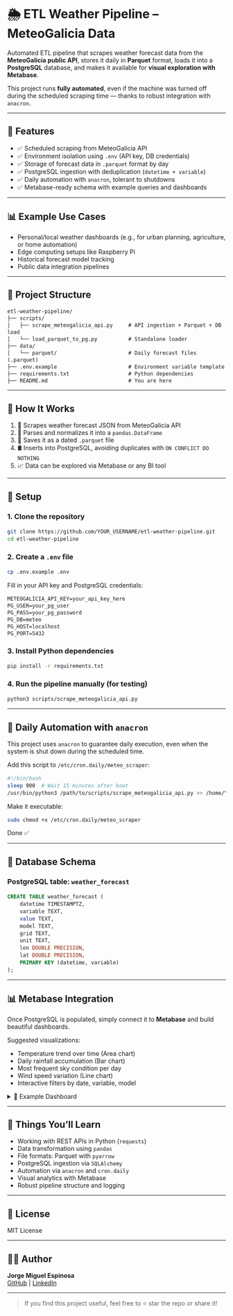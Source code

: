# 🌦️ ETL Weather Pipeline – MeteoGalicia Data

Automated ETL pipeline that scrapes weather forecast data from the **MeteoGalicia public API**, stores it daily in **Parquet** format, loads it into a **PostgreSQL** database, and makes it available for **visual exploration with Metabase**.

This project runs **fully automated**, even if the machine was turned off during the scheduled scraping time — thanks to robust integration with `anacron`.

---

## 🚀 Features

- ✅ Scheduled scraping from MeteoGalicia API
- ✅ Environment isolation using `.env` (API key, DB credentials)
- ✅ Storage of forecast data in `.parquet` format by day
- ✅ PostgreSQL ingestion with deduplication (`datetime + variable`)
- ✅ Daily automation with `anacron`, tolerant to shutdowns
- ✅ Metabase-ready schema with example queries and dashboards

---

## 📊 Example Use Cases

- Personal/local weather dashboards (e.g., for urban planning, agriculture, or home automation)
- Edge computing setups like Raspberry Pi
- Historical forecast model tracking
- Public data integration pipelines

---

## 🧱 Project Structure

```text
etl-weather-pipeline/
├── scripts/
│   ├── scrape_meteogalicia_api.py     # API ingestion + Parquet + DB load
│   └── load_parquet_to_pg.py          # Standalone loader
├── data/
│   └── parquet/                       # Daily forecast files (.parquet)
├── .env.example                       # Environment variable template
├── requirements.txt                   # Python dependencies
├── README.md                          # You are here
```

---

## 🧪 How It Works

1. 📡 Scrapes weather forecast JSON from MeteoGalicia API
2. 🧹 Parses and normalizes it into a `pandas.DataFrame`
3. 💾 Saves it as a dated `.parquet` file
4. 🛢️ Inserts into PostgreSQL, avoiding duplicates with `ON CONFLICT DO NOTHING`
5. 📈 Data can be explored via Metabase or any BI tool

---

## 🔧 Setup

### 1. Clone the repository

```bash
git clone https://github.com/YOUR_USERNAME/etl-weather-pipeline.git
cd etl-weather-pipeline
```

### 2. Create a `.env` file

```bash
cp .env.example .env
```

Fill in your API key and PostgreSQL credentials:

```dotenv
METEOGALICIA_API_KEY=your_api_key_here
PG_USER=your_pg_user
PG_PASS=your_pg_password
PG_DB=meteo
PG_HOST=localhost
PG_PORT=5432
```

### 3. Install Python dependencies

```bash
pip install -r requirements.txt
```

### 4. Run the pipeline manually (for testing)

```bash
python3 scripts/scrape_meteogalicia_api.py
```

---

## 🔁 Daily Automation with `anacron`

This project uses `anacron` to guarantee daily execution, even when the system is shut down during the scheduled time.

Add this script to `/etc/cron.daily/meteo_scraper`:

```bash
#!/bin/bash
sleep 900  # Wait 15 minutes after boot
/usr/bin/python3 /path/to/scripts/scrape_meteogalicia_api.py >> /home/YOUR_USER/meteo_anacron.log 2>&1
```

Make it executable:

```bash
sudo chmod +x /etc/cron.daily/meteo_scraper
```

Done ✅

---

## 🧮 Database Schema

### PostgreSQL table: `weather_forecast`

```sql
CREATE TABLE weather_forecast (
    datetime TIMESTAMPTZ,
    variable TEXT,
    value TEXT,
    model TEXT,
    grid TEXT,
    unit TEXT,
    lon DOUBLE PRECISION,
    lat DOUBLE PRECISION,
    PRIMARY KEY (datetime, variable)
);
```

---

## 📊 Metabase Integration

Once PostgreSQL is populated, simply connect it to **Metabase** and build beautiful dashboards.

Suggested visualizations:

- Temperature trend over time (Area chart)
- Daily rainfall accumulation (Bar chart)
- Most frequent sky condition per day
- Wind speed variation (Line chart)
- Interactive filters by date, variable, model

<details>
<summary>📸 Example Dashboard</summary>

![Daily Climate Dashboard](dashboard.png)


</details>

---

## 🧠 Things You’ll Learn

- Working with REST APIs in Python (`requests`)
- Data transformation using `pandas`
- File formats: Parquet with `pyarrow`
- PostgreSQL ingestion via `SQLAlchemy`
- Automation via `anacron` and `cron.daily`
- Visual analytics with Metabase
- Robust pipeline structure and logging

---

## 📌 License

MIT License

---

## 🙋‍♂️ Author

**Jorge Miguel Espinosa**  
[GitHub](https://github.com/JorAlEs) | [LinkedIn](https://www.linkedin.com/in/jorge-alc%C3%A1ntara-espinosa-570055356/)

---

> If you find this project useful, feel free to ⭐ star the repo or share it!
